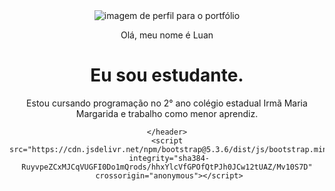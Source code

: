 <!DOCTYPE html>
<html lang="pt-br">
<head>
    <meta charset="UTF-8">
    <meta name="viewport" content="width=device-width, initial-scale=1.0">
    <script src="https://cdn.jsdelivr.net/npm/@popperjs/core@2.11.8/dist/umd/popper.min.js" 
    integrity="sha384-I7E8VVD/ismYTF4hNIPjVp/Zjvgyol6VFvRkX/vR+Vc4jQkC+hVqc2pM8ODewa9r"
     crossorigin="anonymous"></script>
    <title>Document</title>
    <link rel="stylesheet" href="style.css">
    <title>Portfólio</title>
</head>
</body>
    <header  class="container">  
        <img src="p5js1.png"alt="imagem de perfil para o portfólio">
        <p>Olá, meu nome é Luan</p>
        <h1>Eu sou estudante.</h1>
        <p>Estou cursando programação no 2° ano colégio estadual Irmã Maria Margarida e trabalho como menor aprendiz.</p>
        


    </header>
    <script src="https://cdn.jsdelivr.net/npm/bootstrap@5.3.6/dist/js/bootstrap.min.js"
     integrity="sha384-RuyvpeZCxMJCqVUGFI0Do1mQrods/hhxYlcVfGPOfQtPJh0JCw12tUAZ/Mv10S7D"
     crossorigin="anonymous"></script>
</body>

</html>
